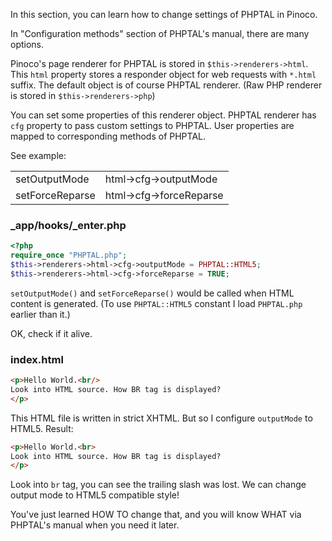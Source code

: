 In this section, you can learn how to change settings of PHPTAL in Pinoco.

In "Configuration methods" section of PHPTAL's manual, there are many options.

Pinoco's page renderer for PHPTAL is stored in `$this->renderers->html`. This `html` property stores a responder object for web requests with `*.html` suffix. The default object is of course PHPTAL renderer. (Raw PHP renderer is stored in `$this->renderers->php`)

You can set some properties of this renderer object. PHPTAL renderer has `cfg` property to pass custom settings to PHPTAL. User properties are mapped to corresponding methods of PHPTAL.

See example:

<table>
<tr><td>setOutputMode</td><td>html->cfg->outputMode</td></tr>
<tr><td>setForceReparse</td><td>html->cfg->forceReparse</td></tr>
</table>

### _app/hooks/_enter.php

```php
<?php
require_once "PHPTAL.php";
$this->renderers->html->cfg->outputMode = PHPTAL::HTML5;
$this->renderers->html->cfg->forceReparse = TRUE;
```
`setOutputMode()` and `setForceReparse()` would be called when HTML content is generated. 
(To use `PHPTAL::HTML5` constant I load `PHPTAL.php` earlier than it.)

OK, check if it alive.

### index.html

```html
<p>Hello World.<br/>
Look into HTML source. How BR tag is displayed?
</p>
```

This HTML file is written in strict XHTML. But so I configure `outputMode` to HTML5. Result: 

```html
<p>Hello World.<br>
Look into HTML source. How BR tag is displayed?
</p>
```

Look into `br` tag, you can see the trailing slash was lost. We can change output mode to HTML5 compatible style!

You've just learned HOW TO change that, and you will know WHAT via PHPTAL's manual when you need it later.